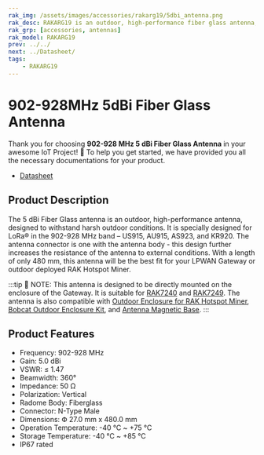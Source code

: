 ```yaml
---
rak_img: /assets/images/accessories/rakarg19/5dbi_antenna.png
rak_desc: RAKARG19 is an outdoor, high-performance fiber glass antenna, specially designed for LoRa® in the 902-928 MHz band.
rak_grp: [accessories, antennas]
rak_model: RAKARG19
prev: ../../
next: ../Datasheet/
tags: 
    - RAKARG19
---
```


# 902-928MHz 5dBi Fiber Glass Antenna

Thank you for choosing **902-928 MHz 5 dBi Fiber Glass Antenna** in your awesome IoT Project! 🎉 To help you get started, we have provided you all the necessary documentations for your product.

* [Datasheet](../Datasheet/)

## Product Description

The 5&nbsp;dBi Fiber Glass antenna is an outdoor, high-performance antenna, designed to withstand harsh outdoor conditions. It is specially designed for LoRa® in the 902-928&nbsp;MHz band – US915, AU915, AS923, and KR920.
The antenna connector is one with the antenna body - this design further increases the resistance of the antenna to external conditions.
With a length of only 480&nbsp;mm, this antenna will be the best fit for your LPWAN Gateway or outdoor deployed RAK Hotspot Miner.

:::tip 📝 NOTE:
This antenna is designed to be directly mounted on the enclosure of the Gateway. It is suitable for [RAK7240](https://docs.rakwireless.com/Product-Categories/WisGate/RAK7240/Overview/) and [RAK7249](https://docs.rakwireless.com/Product-Categories/WisGate/RAK7249/Overview/). The antenna is also compatible with [Outdoor Enclosure for RAK Hotspot Miner](https://docs.rakwireless.com/Product-Categories/Accessories/Outdoor-Enclosure-Kit/Overview/#rak-hotspot-miner-outdoor-case), [Bobcat Outdoor Enclosure Kit](https://docs.rakwireless.com/Product-Categories/Accessories/Bobcat-Enclosure-Kit/Overview/), and [Antenna Magnetic Base](https://docs.rakwireless.com/Product-Categories/Accessories/RAKA0C52/Overview/). 
:::

## Product Features

- Frequency: 902-928&nbsp;MHz
- Gain: 5.0&nbsp;dBi
- VSWR: ≤ 1.47
- Beamwidth: 360°
- Impedance: 50&nbsp;Ω
- Polarization: Vertical
- Radome Body: Fiberglass
- Connector: N-Type Male
- Dimensions: Փ 27.0&nbsp;mm x 480.0&nbsp;mm
- Operation Temperature: -40&nbsp;°C ~ +75&nbsp;°C
- Storage Temperature: -40&nbsp;°C ~ +85&nbsp;°C
- IP67 rated

